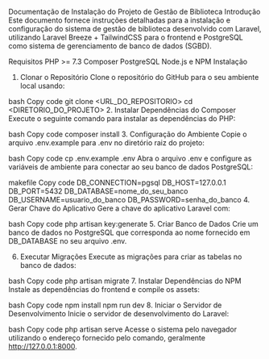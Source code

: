 Documentação de Instalação do Projeto de Gestão de Biblioteca
Introdução
Este documento fornece instruções detalhadas para a instalação e configuração do sistema de gestão de biblioteca desenvolvido com Laravel, utilizando Laravel Breeze + TailwindCSS para o frontend e PostgreSQL como sistema de gerenciamento de banco de dados (SGBD).

Requisitos
PHP >= 7.3
Composer
PostgreSQL
Node.js e NPM
Instalação
1. Clonar o Repositório
Clone o repositório do GitHub para o seu ambiente local usando:

bash
Copy code
git clone <URL_DO_REPOSITORIO>
cd <DIRETORIO_DO_PROJETO>
2. Instalar Dependências do Composer
Execute o seguinte comando para instalar as dependências do PHP:

bash
Copy code
composer install
3. Configuração do Ambiente
Copie o arquivo .env.example para .env no diretório raiz do projeto:

bash
Copy code
cp .env.example .env
Abra o arquivo .env e configure as variáveis de ambiente para conectar ao seu banco de dados PostgreSQL:

makefile
Copy code
DB_CONNECTION=pgsql
DB_HOST=127.0.0.1
DB_PORT=5432
DB_DATABASE=nome_do_seu_banco
DB_USERNAME=usuario_do_banco
DB_PASSWORD=senha_do_banco
4. Gerar Chave do Aplicativo
Gere a chave do aplicativo Laravel com:

bash
Copy code
php artisan key:generate
5. Criar Banco de Dados
Crie um banco de dados no PostgreSQL que corresponda ao nome fornecido em DB_DATABASE no seu arquivo .env.

6. Executar Migrações
Execute as migrações para criar as tabelas no banco de dados:

bash
Copy code
php artisan migrate
7. Instalar Dependências do NPM
Instale as dependências do frontend e compile os assets:

bash
Copy code
npm install
npm run dev
8. Iniciar o Servidor de Desenvolvimento
Inicie o servidor de desenvolvimento do Laravel:

bash
Copy code
php artisan serve
Acesse o sistema pelo navegador utilizando o endereço fornecido pelo comando, geralmente http://127.0.0.1:8000.
